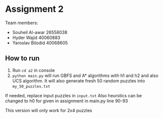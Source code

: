 # Assignment 2 
Team members: 
- Souheil Al-awar 26558038
- Hyder Wajid 40060883
- Yaroslav Bilodid 40068605

## How to run
1. Run `cd a2` in console
2. `python main.py` will run GBFS and A* algorithms with h1 and h2 and also UCS algorithm. It will also generate fresh 50 random puzzles into `my_50_puzzles.txt`

If needed, replace input puzzles in `input.txt`
Also heurstics can be changed to h0 for given in assignment in main.py line 90-93

This version will only work for 2x4 puzzles


